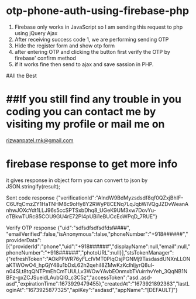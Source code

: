 # otp-phone-auth-using-firebase-php

1. Firebase only works in JavaScript so I am sending this request to php using jQuery Ajax
2. After receiving success code 1, we are performing sending OTP
3. Hide the register form and show otp form
4. after entering OTP and clicking the button first verify the OTP by firebase' confirm method
5. if it works fine then send to ajax and save sassion in PHP.

#All the Best

# ##If you still find any trouble in you coding you can contact me by visiting my profile or mail me on
rizwanpatel.rnk@gmail.com


# firebase response to get more info

it gives response in object form you can convert to json by
JSON.stringify(result);

Sent code response 
{"verificationId":"AIndW9BdMyzsdsdf8qf0QZxjBhIF-C6UfqCmzZY1HaTNHM8c9oHy8Y2RWyP8CENq7LqJqbWIVQgJZDvWeanAnhwJOXcYdt1LLJ96s5ccSPTSxbDhq8_UGeK9UM3xw7DovYu-cTBkwTURc85COU9GU4rE72PI4pUBi1eBUCcEoWPqD_7RUE"}

Verify OTP response 
{"uid":"sdfsdfsdfsdfdsf####",
"emailVerified":false,"isAnonymous":false,"phoneNumber":"+918######","providerData":[{"providerId":"phone","uid":"+918######","displayName":null,"email":null,"phoneNumber":"+918######","photoURL":null}],"stsTokenManager":{"refreshToken":"AOkPPWR76yFLcIVMT0PIqOsjPGNMj9TasdasdUNXnLLONaKTWOwO4_hpGjY48u1bDxL62h2qehiI8ZMwKzKclhIjyrQ8ul-n04SLt8tqQNTPmEhCmTUULLv3WOwYAvbEOnmxbTVuirrhvYeh_3QqNB1NBFz-gxZCJSueidLAubQlG_c3C5z","accessToken":"asd..asd-asd","expirationTime":1673929479455},"createdAt":"1673921892363","lastLoginAt":"1673925877325","apiKey":"asdasd","appName":"[DEFAULT]"}

